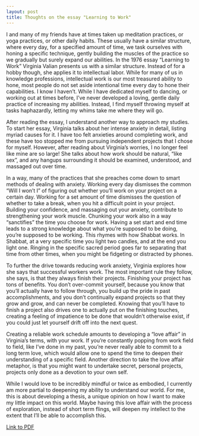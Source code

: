 ```yaml
---
layout: post
title: Thoughts on the essay "Learning to Work"
---
```

I and many of my friends have at times taken up meditation practices, or yoga practices, or other daily habits. These usually have a similar structure, where every day, for a specified amount of time, we task ourselves with honing a specific technique, gently building the muscles of the practice so we gradually but surely expand our abilities. In the 1976 essay “Learning to Work” Virginia Valian presents us with a similar structure. Instead of for a hobby though, she applies it to intellectual labor. While for many of us in knowledge professions, intellectual work is our most treasured ability to hone, most people do not set aside intentional time every day to hone their capabilities. I know I haven’t. While I have dedicated myself to dancing, or working out at times before, I’ve never developed a loving, gentle daily practice of increasing my abilities. Instead, I find myself throwing myself at tasks haphazardly, letting my whims take me where they will go. 

After reading the essay, I understand another way to approach my studies. To start her essay, Virginia talks about her intense anxiety in detail, listing myriad causes for it. I have too felt anxieties around completing work, and these have too stopped me from pursuing independent projects that I chose for myself. However, after reading about Virginia’s worries, I no longer feel like mine are so large! She talks about how work should be natural, “like sex”, and any hangups surrounding it should be examined, understood, and massaged out over time. 

In a way, many of the practices that she preaches come down to smart methods of dealing with anxiety. Working every day dismisses the common “Will I won’t I” of figuring out whether you’ll work on your project on a certain day. Working for a set amount of time dismisses the question of whether to take a break, when you hit a difficult point in your project. Building your confidence, and massaging out your anxiety, contribute to strengthening your work muscle. Chunking your work also in a way “sanctifies” the time you choose for work. Having a set start and end time leads to a strong knowledge about what you’re supposed to be doing, you’re supposed to be working. This rhymes with how Shabbat works. In Shabbat, at a very specific time you light two candles, and at the end you light one. Ringing in the specific sacred period goes far to separating that time from other times, when you might be fidgeting or distracted by phones. 

To further the drive towards reducing work anxiety, Virginia explores how she says that successful workers work. The most important rule they follow, she says, is that they always finish their projects. Finishing your project has tons of benefits. You don’t over-commit yourself, because you know that you’ll actually have to follow through, you build up the pride in past accomplishments, and you don’t continually expand projects so that they grow and grow, and can never be completed. Knowing that you’ll have to finish a project also drives one to actually put on the finishing touches, creating a feeling of impatience to be done that wouldn’t otherwise exist, if you could just let yourself drift off into the next quest. 

Creating a reliable work schedule amounts to developing a “love affair” in Virginia’s terms, with your work. If you’re constantly popping from work field to field, like I’ve done in my past, you’re never really able to commit to a long term love, which would allow one to spend the time to deepen their understanding of a specific field. Another direction to take the love affair metaphor, is that you might want to undertake secret, personal projects, projects only done as a devotion to your own self. 

While I would love to be incredibly mindful or twice as embodied, I currently am more partial to deepening my ability to understand our world. For me, this is about developing a thesis, a unique opinion on how I want to make my little impact on this world. Maybe having this love affair with the process of exploration, instead of short term flings, will deepen my intellect to the extent that I’ll be able to accomplish this.



[Link to PDF](https://static1.squarespace.com/static/5b3a3c2596e76feeba40905e/t/5b46366570a6add65490e050/1531328102222/1977workingItOut.pdf?utm_source=pocket_saves)
